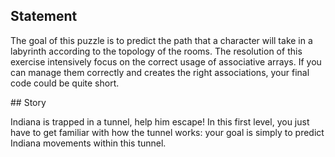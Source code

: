 ## Statement

The goal of this puzzle is to predict the path that a character will take in a labyrinth according to the topology of the rooms. The resolution of this exercise intensively focus on the correct usage of associative arrays. If you can manage them correctly and creates the right associations, your final code could be quite short.

## Story

Indiana is trapped in a tunnel, help him escape!
In this first level, you just have to get familiar with how the tunnel works: your goal is simply to predict Indiana movements within this tunnel.
